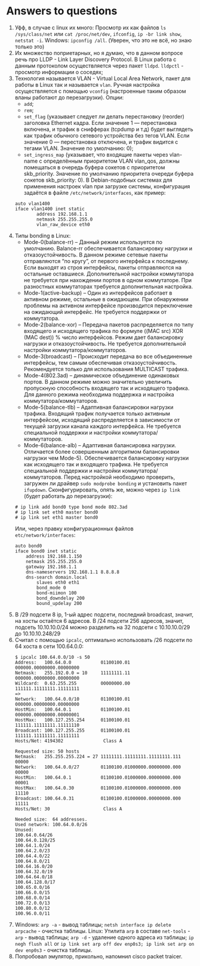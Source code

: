 # Answers to questions

1. Уфф, в случае с linux их много: Просмотр их как файлов `ls /sys/class/net` или `cat /proc/net/dev`, `ifconfig`, `ip -br link show`, `netstat -i`.
   Windows: `ipconfig /all`. (Уверен, что это не всё, но знаю только это)
2. Их множество поприетарных, но я думаю, что в данном вопросе речь про LLDP - Link Layer Discovery Protocol. 
   В Linux работа с данным протоколом осуществляется через пакет `lldpd`.
   `lldpctl` - просмотр информации о соседях;
3. Технология называется VLAN -  Virtual Local Area Network, пакет для работы в Linux так и называется `vlan`.
   Ручная настройка осуществляется с помощью `vconfig` (настроенные таким образом вланы работают до перезагрузки). 
   Опции: 
   * `add`;
   * `rem`;
   * `set_flag` (указывает следует ли делать перестановку (reorder) заголовка Ethernet кадра. Если значение 1 — перестановка включена, и трафик в снифферах (tcpdump и т.д)  будет выглядеть как трафик обычного сетевого устройства без тегов VLAN. Если значение 0 — перестановка отключена, и трафик видится с тегами VLAN. Значение по умолчанию: 0);
   * `set_ingress_map` (указывает, что входящие пакеты через vlan-name с определённым приоритетом VLAN vlan_qos, должны помещаться в очередь буфера сокетов с приоритетом  skb_priority. Значение по умолчанию приоритета очереди буфера сокетов skb_priority: 0).
   В Debian-подобных системах для применения настроек vlan при загрузке системы, конфигурация задаётся в файле `/etc/network/interfaces`, как пример:
   ```
   auto vlan1400
   iface vlan1400 inet static
           address 192.168.1.1
           netmask 255.255.255.0
           vlan_raw_device eth0
   ```
4. Типы bonding в Linux:
   * Mode-0(balance-rr) – Данный режим используется по умолчанию. Balance-rr обеспечивается балансировку нагрузки и отказоустойчивость. В данном режиме сетевые пакеты отправляются “по кругу”, от первого интерфейса к последнему. Если выходят из строя интерфейсы, пакеты отправляются на остальные оставшиеся. Дополнительной настройки коммутатора не требуется при нахождении портов в одном коммутаторе. При разностных коммутаторах требуется дополнительная настройка.
   * Mode-1(active-backup) – Один из интерфейсов работает в активном режиме, остальные в ожидающем. При обнаружении проблемы на активном интерфейсе производится переключение на ожидающий интерфейс. Не требуется поддержки от коммутатора.
   * Mode-2(balance-xor) – Передача пакетов распределяется по типу входящего и исходящего трафика по формуле ((MAC src) XOR (MAC dest)) % число интерфейсов. Режим дает балансировку нагрузки и отказоустойчивость. Не требуется дополнительной настройки коммутатора/коммутаторов.
   * Mode-3(broadcast) – Происходит передача во все объединенные интерфейсы, тем самым обеспечивая отказоустойчивость. Рекомендуется только для использования MULTICAST трафика.
   * Mode-4(802.3ad) – динамическое объединение одинаковых портов. В данном режиме можно значительно увеличить пропускную способность входящего так и исходящего трафика. Для данного режима необходима поддержка и настройка коммутатора/коммутаторов.
   * Mode-5(balance-tlb) – Адаптивная балансировки нагрузки трафика. Входящий трафик получается только активным интерфейсом, исходящий распределяется в зависимости от текущей загрузки канала каждого интерфейса. Не требуется специальной поддержки и настройки коммутатора/коммутаторов.
   * Mode-6(balance-alb) – Адаптивная балансировка нагрузки. Отличается более совершенным алгоритмом балансировки нагрузки чем Mode-5). Обеспечивается балансировку нагрузки как исходящего так и входящего трафика. Не требуется специальной поддержки и настройки коммутатора/коммутаторов. 
   Перед настройкой необходимо проверить, загружен ли драйвер `sudo modprobe bonding` и установить пакет `ifupdown`.
   Сконфигурировать, опять же, можно через `ip link` (будет работать до перезагрузки):
   ```
   # ip link add bond0 type bond mode 802.3ad
   # ip link set eth0 master bond0
   # ip link set eth1 master bond0
   ```
   Или, через правку конфигурационных файлов `etc/network/interfaces`:
   ```
   auto bond0
   iface bond0 inet static
       address 192.168.1.150
       netmask 255.255.255.0    
       gateway 192.168.1.1
       dns-nameservers 192.168.1.1 8.8.8.8
       dns-search domain.local
           slaves eth0 eth1
           bond_mode 0
           bond-miimon 100
           bond_downdelay 200
           bound_updelay 200
    ```
5. В /29 подсети 8 ip, 1-ый адрес подсети, последний broadcast, значит, на хосты остаётся 6 адресов.
   В /24 подсети 256 адресов, значит, подсеть 10.10.10.0/24 можно разделить на 32 подсети с 10.10.10.0/29 до 10.10.10.248/29
6. Считал с помощью `ipcalc`, оптимально использовать /26 подсети по 64 хоста в сети 100.64.0.0:
   ```
   $ ipcalc 100.64.0.0/10 -s 50
   Address:   100.64.0.0           01100100.01 000000.00000000.00000000
   Netmask:   255.192.0.0 = 10     11111111.11 000000.00000000.00000000
   Wildcard:  0.63.255.255         00000000.00 111111.11111111.11111111
   =>
   Network:   100.64.0.0/10        01100100.01 000000.00000000.00000000
   HostMin:   100.64.0.1           01100100.01 000000.00000000.00000001
   HostMax:   100.127.255.254      01100100.01 111111.11111111.11111110
   Broadcast: 100.127.255.255      01100100.01 111111.11111111.11111111
   Hosts/Net: 4194302               Class A

   Requested size: 50 hosts
   Netmask:   255.255.255.224 = 27 11111111.11111111.11111111.111 00000
   Network:   100.64.0.0/27        01100100.01000000.00000000.000 00000
   HostMin:   100.64.0.1           01100100.01000000.00000000.000 00001
   HostMax:   100.64.0.30          01100100.01000000.00000000.000 11110
   Broadcast: 100.64.0.31          01100100.01000000.00000000.000 11111
   Hosts/Net: 30                    Class A

   Needed size:  64 addresses.
   Used network: 100.64.0.0/26
   Unused:
   100.64.0.64/26
   100.64.0.128/25
   100.64.1.0/24
   100.64.2.0/23
   100.64.4.0/22
   100.64.8.0/21
   100.64.16.0/20
   100.64.32.0/19
   100.64.64.0/18
   100.64.128.0/17
   100.65.0.0/16
   100.66.0.0/15
   100.68.0.0/14
   100.72.0.0/13
   100.80.0.0/12
   100.96.0.0/11
   ```
7. Windows:
   `arp -a` - вывод таблицы;
   `netsh interface ip delete arpcache` - очистка таблицы.
   Linux:
   Утилита `arp` в составе `net-tools` -
   `arp` - вывод таблицы;
   `arp -d` - удаление одного адреса из таблицы;
   `ip negh flush all` or `ip link set arp off dev enp0s3; ip link set arp on dev enp0s3` - очистка таблицы.
8. Попробовал эмулятор, прикольно, напомнил cisco packet traicer.